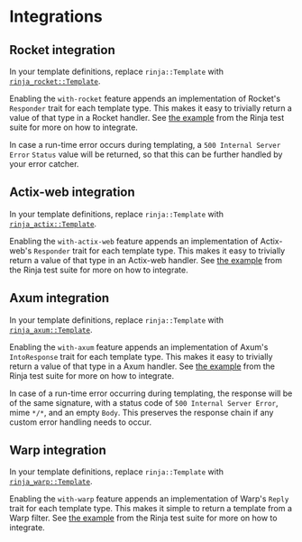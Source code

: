 # Integrations

## Rocket integration

In your template definitions, replace `rinja::Template` with
[`rinja_rocket::Template`][rinja_rocket].

Enabling the `with-rocket` feature appends an implementation of Rocket's
`Responder` trait for each template type. This makes it easy to trivially
return a value of that type in a Rocket handler. See
[the example](https://github.com/rinja-rs/rinja/blob/master/rinja_rocket/tests/basic.rs)
from the Rinja test suite for more on how to integrate.

In case a run-time error occurs during templating, a `500 Internal Server
Error` `Status` value will be returned, so that this can be further
handled by your error catcher.

## Actix-web integration

In your template definitions, replace `rinja::Template` with
[`rinja_actix::Template`][rinja_actix].

Enabling the `with-actix-web` feature appends an implementation of Actix-web's
`Responder` trait for each template type. This makes it easy to trivially return
a value of that type in an Actix-web handler. See
[the example](https://github.com/rinja-rs/rinja/blob/master/rinja_actix/tests/basic.rs)
from the Rinja test suite for more on how to integrate.

## Axum integration

In your template definitions, replace `rinja::Template` with
[`rinja_axum::Template`][rinja_axum].

Enabling the `with-axum` feature appends an implementation of Axum's
`IntoResponse` trait for each template type. This makes it easy to trivially
return a value of that type in a Axum handler. See
[the example](https://github.com/rinja-rs/rinja/blob/master/rinja_axum/tests/basic.rs)
from the Rinja test suite for more on how to integrate.

In case of a run-time error occurring during templating, the response will be of the same
signature, with a status code of `500 Internal Server Error`, mime `*/*`, and an empty `Body`.
This preserves the response chain if any custom error handling needs to occur.

## Warp integration

In your template definitions, replace `rinja::Template` with
[`rinja_warp::Template`][rinja_warp].

Enabling the `with-warp` feature appends an implementation of Warp's `Reply`
trait for each template type. This makes it simple to return a template from
a Warp filter. See [the example](https://github.com/rinja-rs/rinja/blob/master/rinja_warp/tests/warp.rs)
from the Rinja test suite for more on how to integrate.

[rinja_rocket]: https://docs.rs/rinja_rocket
[rinja_actix]: https://docs.rs/rinja_actix
[rinja_axum]: https://docs.rs/rinja_axum
[rinja_warp]: https://docs.rs/rinja_warp
